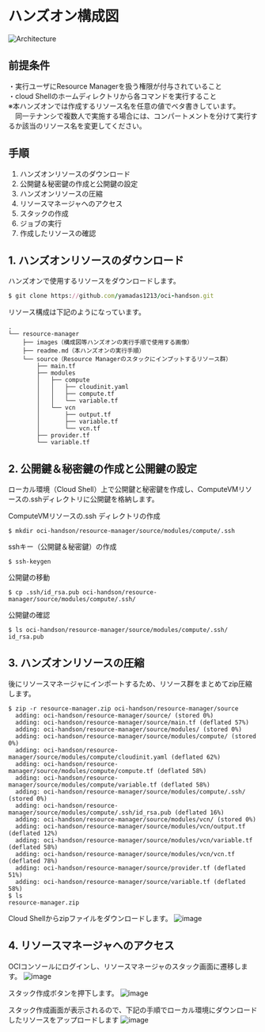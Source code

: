 # ハンズオン構成図
![Architecture](https://github.com/yamadas1213/oci-handson/assets/147447133/8664052c-ed42-42a0-8b69-f8a5e3ef1a1f)


## 前提条件
・実行ユーザにResource Managerを扱う権限が付与されていること  
・cloud Shellのホームディレクトリから各コマンドを実行すること  
※本ハンズオンでは作成するリソース名を任意の値でベタ書きしています。  
　同一テナンシで複数人で実施する場合には、コンパートメントを分けて実行するか該当のリソース名を変更してください。

## 手順
1. ハンズオンリソースのダウンロード
2. 公開鍵＆秘密鍵の作成と公開鍵の設定
3. ハンズオンリソースの圧縮
4. リソースマネージャへのアクセス
5. スタックの作成
6. ジョブの実行
7. 作成したリソースの確認

## 1. ハンズオンリソースのダウンロード

ハンズオンで使用するリソースをダウンロードします。
```rb
$ git clone https://github.com/yamadas1213/oci-handson.git
```

リソース構成は下記のようになっています。
```
.
└── resource-manager
    ├── images（構成図等ハンズオンの実行手順で使用する画像）
    ├── readme.md（本ハンズオンの実行手順）
    └── source（Resource Managerのスタックにインプットするリソース群）
        ├── main.tf
        ├── modules
        │   ├── compute
        │   │   ├── cloudinit.yaml
        │   │   ├── compute.tf
        │   │   └── variable.tf
        │   └── vcn
        │       ├── output.tf
        │       ├── variable.tf
        │       └── vcn.tf
        ├── provider.tf
        └── variable.tf

```

## 2. 公開鍵＆秘密鍵の作成と公開鍵の設定

ローカル環境（Cloud Shell）上で公開鍵と秘密鍵を作成し、ComputeVMリソースの.sshディレクトリに公開鍵を格納します。 

ComputeVMリソースの.ssh ディレクトリの作成  
```
$ mkdir oci-handson/resource-manager/source/modules/compute/.ssh
```
sshキー（公開鍵＆秘密鍵）の作成
```
$ ssh-keygen
```
公開鍵の移動
```
$ cp .ssh/id_rsa.pub oci-handson/resource-manager/source/modules/compute/.ssh/
```
公開鍵の確認
```
$ ls oci-handson/resource-manager/source/modules/compute/.ssh/
id_rsa.pub
```

## 3. ハンズオンリソースの圧縮

後にリソースマネージャにインポートするため、リソース群をまとめてzip圧縮します。
```
$ zip -r resource-manager.zip oci-handson/resource-manager/source
  adding: oci-handson/resource-manager/source/ (stored 0%)
  adding: oci-handson/resource-manager/source/main.tf (deflated 57%)
  adding: oci-handson/resource-manager/source/modules/ (stored 0%)
  adding: oci-handson/resource-manager/source/modules/compute/ (stored 0%)
  adding: oci-handson/resource-manager/source/modules/compute/cloudinit.yaml (deflated 62%)
  adding: oci-handson/resource-manager/source/modules/compute/compute.tf (deflated 58%)
  adding: oci-handson/resource-manager/source/modules/compute/variable.tf (deflated 58%)
  adding: oci-handson/resource-manager/source/modules/compute/.ssh/ (stored 0%)
  adding: oci-handson/resource-manager/source/modules/compute/.ssh/id_rsa.pub (deflated 16%)
  adding: oci-handson/resource-manager/source/modules/vcn/ (stored 0%)
  adding: oci-handson/resource-manager/source/modules/vcn/output.tf (deflated 12%)
  adding: oci-handson/resource-manager/source/modules/vcn/variable.tf (deflated 58%)
  adding: oci-handson/resource-manager/source/modules/vcn/vcn.tf (deflated 78%)
  adding: oci-handson/resource-manager/source/provider.tf (deflated 51%)
  adding: oci-handson/resource-manager/source/variable.tf (deflated 58%)
$ ls
resource-manager.zip 
```
Cloud Shellからzipファイルをダウンロードします。
![image](https://github.com/yamadas1213/oci-handson/assets/147447133/2077c309-ce68-4e4f-ad49-89096a695403)


## 4. リソースマネージャへのアクセス

OCIコンソールにログインし、リソースマネージャのスタック画面に遷移します。
![image](https://github.com/yamadas1213/oci-handson/assets/147447133/7589c1a2-1d14-4dcc-a534-9189b28d3258)

スタック作成ボタンを押下します。
![image](https://github.com/yamadas1213/oci-handson/assets/147447133/87f73982-d413-45d1-931f-07532533c8fc)

スタック作成画面が表示されるので、下記の手順でローカル環境にダウンロードしたリソースをアップロードします
![image](https://github.com/yamadas1213/oci-handson/assets/147447133/d33f20f5-1fa0-46e5-ab7e-c3b8c536ab4a)




